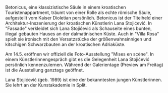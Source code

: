 Betonicus, eine klassizistische Säule in einem kroatischen Touristenappartment, träumt von einer Rolle als echte römische Säule, aufgestellt vom Kaiser Dioletian persönlich. Betonicus ist der Titelheld einer Architektur-Inszenierung der kroatischen Künstlerin Lana Stojićević. In "Fassade" verkleidet sich Lana Stojićević als Schauseite eines bunten, illegal gebauten Hauses an der dalmatinischen Küste. Auch in "Villa Rosa" spielt sie ironisch mit den Versatzstücke der größenwahnsinnigen und kitschigen Schwarzbauten an der kroatischen Adriaküste.

Am 14.5. eröffnen wir offiziell die Foto-Ausstellung "Mises en scène". In einem Künstlerinnengespräch gibt es die Gelegenheit Lana Stojićević persönlich kennenzulernen. Während der Galerientage (Preview am Freitag) ist die Ausstellung ganztags geöffnet. 

Lana Stojićević (geb. 1989) ist eine der bekanntesten jungen Künstlerinnen. Sie lehrt an der Kunstakademie in Split. 

